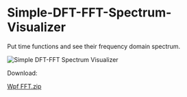 # Simple-DFT-FFT-Spectrum-Visualizer
Put time functions and see their frequency domain spectrum.

![Simple DFT-FFT Spectrum Visualizer](https://user-images.githubusercontent.com/46926155/148197952-52f1a8b5-ccc4-4f3c-b3b0-d353cb79179b.jpg)

Download:

[Wpf FFT.zip](https://github.com/muchenz/Simple-DFT-FFT-Spectrum-Visualizer/files/7814267/Wpf.FFT.zip)
